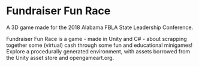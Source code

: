 # Fundraiser Fun Race

A 3D game made for the 2018 Alabama FBLA State Leadership Conference.

Fundraiser Fun Race is a game - made in Unity and C# - about scrapping together some (virtual) cash through some fun and educational minigames! Explore a procedurally generated environment, with assets borrowed from the Unity asset store and opengameart.org.

